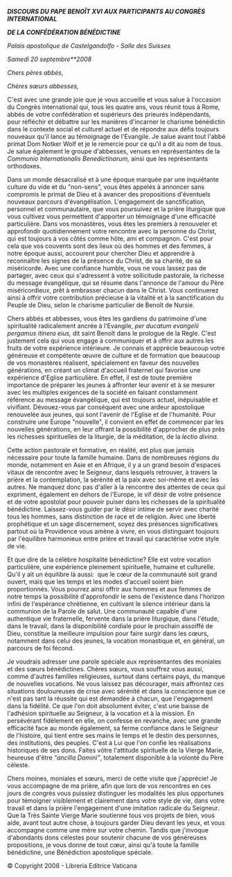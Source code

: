 ***DISCOURS DU PAPE BENOÎT XVI*** ***AUX PARTICIPANTS AU CONGRÈS INTERNATIONAL***

***DE LA CONFÉDÉRATION BÉNÉDICTINE***

*Palais apostolique de Castelgandolfo - Salle des Suisses*

*Samedi 20 septembre**2008*

*Chers pères abbés,*

*Chères sœurs abbesses,*

C'est avec une grande joie que je vous accueille et vous salue à l'occasion du Congrès international qui, tous les quatre ans, vous réunit tous à Rome, abbés de votre confédération et supérieurs des prieurés indépendants, pour réfléchir et débattre sur les manières d'incarner le charisme bénédictin dans le contexte social et culturel actuel et de répondre aux défis toujours nouveaux qu'il lance au témoignage de l'Evangile. Je salue avant tout l'abbé primat Dom Notker Wolf et je le remercie pour ce qu'il a dit au nom de tous. Je salue également le groupe d'abbesses, venues en représentantes de la *Communio Internationalis Benedictinarum,* ainsi que les représentants orthodoxes.

Dans un monde désacralisé et à une époque marquée par une inquiétante culture du vide et du "non-sens", vous êtes appelés à annoncer sans compromis le primat de Dieu et à avancer des propositions d'éventuels nouveaux parcours d'évangélisation. L'engagement de sanctification, personnel et communautaire, que vous poursuivez et la prière liturgique que vous cultivez vous permettent d'apporter un témoignage d'une efficacité particulière. Dans vos monastères, vous êtes les premiers à renouveler et approfondir quotidiennement votre rencontre avec la personne du Christ, qui est toujours à vos côtés comme hôte, ami et compagnon. C'est pour cela que vos couvents sont des lieux où des hommes et des femmes, à notre époque aussi, accourent pour chercher Dieu et apprendre à reconnaître les signes de la présence du Christ, de sa charité, de sa miséricorde. Avec une confiance humble, vous ne vous lassez pas de partager, avec ceux qui s'adressent à votre sollicitude pastorale, la richesse du message évangélique, qui se résume dans l'annonce de l'amour du Père miséricordieux, prêt à embrasser chacun dans le Christ. Vous continuerez ainsi à offrir votre contribution précieuse à la vitalité et à la sanctification du Peuple de Dieu, selon le charisme particulier de Benoît de Nursie.

Chers abbés et abbesses, vous êtes les gardiens du patrimoine d'une spiritualité radicalement ancrée à l'Evangile, *per ducatum evangelii pergamus itinera eius,* dit saint Benoît dans le prologue de la Règle. C'est justement cela qui vous engage à communiquer et à offrir aux autres les fruits de votre expérience intérieure. Je connais et apprécie beaucoup votre généreuse et compétente œuvre de culture et de formation que beaucoup de vos monastères réalisent, spécialement en faveur des nouvelles générations, en créant un climat d'accueil fraternel qui favorise une expérience d'Eglise particulière. En effet, il est de toute première importance de préparer les jeunes à affronter leur avenir et à se mesurer avec les multiples exigences de la société en faisant constamment référence au message évangélique, qui est toujours actuel, inépuisable et vivifiant. Dévouez-vous par conséquent avec une ardeur apostolique renouvelée aux jeunes, qui sont l'avenir de l'Eglise et de l'humanité. Pour construire une Europe "nouvelle", il convient en effet de commencer par les nouvelles générations, en leur offrant la possibilité d'approcher de plus près les richesses spirituelles de la liturgie, de la méditation, de la *lectio divina.*

Cette action pastorale et formative, en réalité, est plus que jamais nécessaire pour toute la famille humaine. Dans de nombreuses régions du monde, notamment en Asie et en Afrique, il y a un grand besoin d'espaces vitaux de rencontre avec le Seigneur, dans lesquels retrouver, à travers la prière et la contemplation, la sérénité et la paix avec soi-même et avec les autres. Ne manquez donc pas d'aller à la rencontre des attentes de ceux qui expriment, également en dehors de l'Europe, le vif désir de votre présence et de votre apostolat pour pouvoir puiser dans les richesses de la spiritualité bénédictine. Laissez-vous guider par le désir intime de servir avec charité tous les hommes, sans distinction de race et de religion. Avec une liberté prophétique et un sage discernement, soyez des présences significatives partout où la Providence vous amène à vivre, en vous distinguant toujours par l'équilibre harmonieux entre prière et travail qui caractérise votre style de vie.

Et que dire de la célèbre hospitalité bénédictine? Elle est votre vocation particulière, une expérience pleinement spirituelle, humaine et culturelle. Qu'il y ait un équilibre là aussi:  que le cœur de la communauté soit grand ouvert, mais que les temps et les modes d'accueil soient bien proportionnés. Vous pourrez ainsi offrir aux hommes et aux femmes de notre temps la possibilité d'approfondir le sens de l'existence dans l'horizon infini de l'espérance chrétienne, en cultivant le silence intérieur dans la communion de la Parole de salut. Une communauté capable d'une authentique vie fraternelle, fervente dans la prière liturgique, dans l'étude, dans le travail, dans la disponibilité cordiale pour le prochain assoiffé de Dieu, constitue la meilleure impulsion pour faire surgir dans les cœurs, notamment dans celui des jeunes, la vocation monastique et, en général, un parcours de foi fécond.

Je voudrais adresser une parole spéciale aux représentantes des moniales et des sœurs bénédictines. Chères sœurs, vous souffrez vous aussi, comme d'autres familles religieuses, surtout dans certains pays, du manque de nouvelles vocations. Ne vous laissez pas décourager, mais affrontez ces situations douloureuses de crise avec sérénité et dans la conscience que ce n'est pas tant la réussite qui est demandée à chacun, que l'engagement dans la fidélité. Ce que l'on doit absolument éviter, c'est une baisse de l'adhésion spirituelle au Seigneur, à la vocation et à la mission. En persévérant fidèlement en elle, on confesse en revanche, avec une grande efficacité face au monde également, sa ferme confiance dans le Seigneur de l'histoire, qui tient entre ses mains le temps et le destin des personnes, des institutions, des peuples. C'est à Lui que l'on confie les réalisations historiques de ses dons. Faites vôtre l'attitude spirituelle de la Vierge Marie, heureuse d'être *"ancilla Domini"*, totalement disponible à la volonté du Père céleste.

Chers moines, moniales et sœurs, merci de cette visite que j'apprécie! Je vous accompagne de ma prière, afin que lors de vos rencontres en ces jours de congrès vous puissiez distinguer les modalités les plus opportunes pour témoigner visiblement et clairement dans votre style de vie, dans votre travail et dans la prière l'engagement d'une imitation radicale du Seigneur. Que la Très Sainte Vierge Marie soutienne tous vos projets de bien, vous aide, avant tout autre chose, à toujours garder Dieu devant les yeux, et vous accompagne comme une mère sur votre chemin. Tandis que j'invoque d'abondants dons célestes pour soutenir chacune de vos généreuses propositions, je vous donne de tout cœur, ainsi qu'à toute la famille bénédictine, une Bénédiction apostolique spéciale.

© Copyright 2008 - Libreria Editrice Vaticana